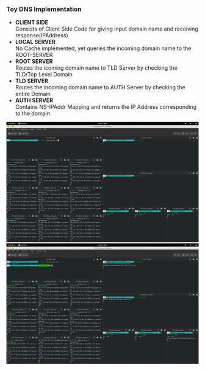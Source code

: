 <h3>Toy DNS Implementation</h3>

<ul>
  <li><b>CLIENT SIDE</b><br/>Consists of Client Side Code for giving input domain name and receiving response(IPAddress)</li>
  <li><b>LOCAL SERVER</b><br/>No Cache implemented, yet queries the incoming domain name to the ROOT-SERVER</li>
  <li><b>ROOT SERVER</b><br/>Routes the icoming domain name to TLD Server by checking the TLD/Top Level Domain</li>
  <li><b>TLD SERVER</b><br/>Routes the incoming domain name to AUTH Server by checking the entire Domain</li>
  <li><b>AUTH SERVER</b><br/>Contains NS-IPAddr Mapping and returns the IP Address corresponding to the domain</li>
</ul>
<img src="Screenshot from 2023-02-12 20-03-23.png"></img>
<img src="Screenshot from 2023-02-12 20-04-02.png"></img>
